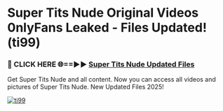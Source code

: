 # Super Tits Nude Original Videos 0nlyFans Leaked - Files Updated! (ti99)

<h3>🔴 CLICK HERE 🌐==►► <a href="https://tinyurl.com/5h6xmrr3" rel="nofollow">Super Tits Nude Updated Files</a></h3>

Get Super Tits Nude and all content. Now you can access all videos and pictures of Super Tits Nude. New Updated Files 2025!

[![ti99](https://i.imgur.com/KVD873Z.gif)](https://tinyurl.com/5h6xmrr3)
